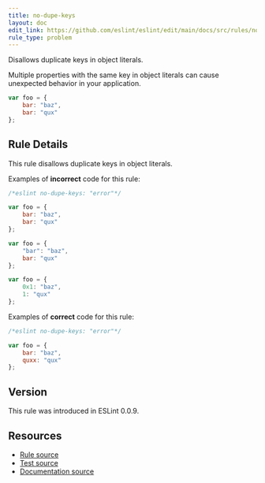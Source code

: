 ```yaml
---
title: no-dupe-keys
layout: doc
edit_link: https://github.com/eslint/eslint/edit/main/docs/src/rules/no-dupe-keys.md
rule_type: problem
---
```


<!--RECOMMENDED-->

Disallows duplicate keys in object literals.

Multiple properties with the same key in object literals can cause unexpected behavior in your application.

```js
var foo = {
    bar: "baz",
    bar: "qux"
};
```

## Rule Details

This rule disallows duplicate keys in object literals.

Examples of **incorrect** code for this rule:

```js
/*eslint no-dupe-keys: "error"*/

var foo = {
    bar: "baz",
    bar: "qux"
};

var foo = {
    "bar": "baz",
    bar: "qux"
};

var foo = {
    0x1: "baz",
    1: "qux"
};
```

Examples of **correct** code for this rule:

```js
/*eslint no-dupe-keys: "error"*/

var foo = {
    bar: "baz",
    quxx: "qux"
};
```

## Version

This rule was introduced in ESLint 0.0.9.

## Resources

* [Rule source](https://github.com/eslint/eslint/tree/HEAD/lib/rules/no-dupe-keys.js)
* [Test source](https://github.com/eslint/eslint/tree/HEAD/tests/lib/rules/no-dupe-keys.js)
* [Documentation source](https://github.com/eslint/eslint/tree/HEAD/docs/src/rules/no-dupe-keys.md)
